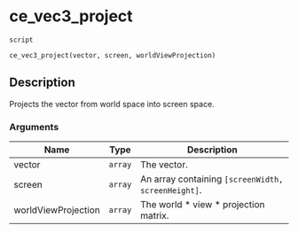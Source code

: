 # ce_vec3_project
`script`
```gml
ce_vec3_project(vector, screen, worldViewProjection)
```

## Description
Projects the vector from world space into screen space.

### Arguments
| Name | Type | Description |
| ---- | ---- | ----------- |
| vector | `array` | The vector. |
| screen | `array` | An array containing `[screenWidth, screenHeight]`. |
| worldViewProjection | `array` | The world * view * projection matrix. |